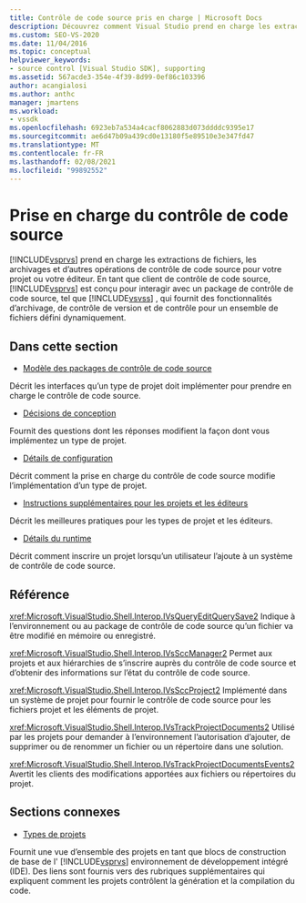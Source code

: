 ```yaml
---
title: Contrôle de code source pris en charge | Microsoft Docs
description: Découvrez comment Visual Studio prend en charge les extractions de fichiers, les archivages et d’autres opérations de contrôle de code source pour votre projet ou votre éditeur.
ms.custom: SEO-VS-2020
ms.date: 11/04/2016
ms.topic: conceptual
helpviewer_keywords:
- source control [Visual Studio SDK], supporting
ms.assetid: 567acde3-354e-4f39-8d99-0ef86c103396
author: acangialosi
ms.author: anthc
manager: jmartens
ms.workload:
- vssdk
ms.openlocfilehash: 6923eb7a534a4cacf8062883d073ddddc9395e17
ms.sourcegitcommit: ae6d47b09a439cd0e13180f5e89510e3e347fd47
ms.translationtype: MT
ms.contentlocale: fr-FR
ms.lasthandoff: 02/08/2021
ms.locfileid: "99892552"
---
```

# <a name="supporting-source-control"></a>Prise en charge du contrôle de code source
[!INCLUDE[vsprvs](../../code-quality/includes/vsprvs_md.md)] prend en charge les extractions de fichiers, les archivages et d’autres opérations de contrôle de code source pour votre projet ou votre éditeur. En tant que client de contrôle de code source, [!INCLUDE[vsprvs](../../code-quality/includes/vsprvs_md.md)] est conçu pour interagir avec un package de contrôle de code source, tel que [!INCLUDE[vsvss](../../extensibility/includes/vsvss_md.md)] , qui fournit des fonctionnalités d’archivage, de contrôle de version et de contrôle pour un ensemble de fichiers défini dynamiquement.

## <a name="in-this-section"></a>Dans cette section
- [Modèle des packages de contrôle de code source](../../extensibility/internals/model-for-source-control-packages.md)

 Décrit les interfaces qu’un type de projet doit implémenter pour prendre en charge le contrôle de code source.

- [Décisions de conception](../../extensibility/internals/source-control-design-decisions.md)

 Fournit des questions dont les réponses modifient la façon dont vous implémentez un type de projet.

- [Détails de configuration](../../extensibility/internals/source-control-configuration-details.md)

 Décrit comment la prise en charge du contrôle de code source modifie l’implémentation d’un type de projet.

- [Instructions supplémentaires pour les projets et les éditeurs](../../extensibility/internals/additional-source-control-guidelines-for-projects-and-editors.md)

 Décrit les meilleures pratiques pour les types de projet et les éditeurs.

- [Détails du runtime](../../extensibility/internals/source-control-runtime-details.md)

 Décrit comment inscrire un projet lorsqu’un utilisateur l’ajoute à un système de contrôle de code source.

## <a name="reference"></a>Référence
 <xref:Microsoft.VisualStudio.Shell.Interop.IVsQueryEditQuerySave2> Indique à l’environnement ou au package de contrôle de code source qu’un fichier va être modifié en mémoire ou enregistré.

 <xref:Microsoft.VisualStudio.Shell.Interop.IVsSccManager2> Permet aux projets et aux hiérarchies de s’inscrire auprès du contrôle de code source et d’obtenir des informations sur l’état du contrôle de code source.

 <xref:Microsoft.VisualStudio.Shell.Interop.IVsSccProject2> Implémenté dans un système de projet pour fournir le contrôle de code source pour les fichiers projet et les éléments de projet.

 <xref:Microsoft.VisualStudio.Shell.Interop.IVsTrackProjectDocuments2> Utilisé par les projets pour demander à l’environnement l’autorisation d’ajouter, de supprimer ou de renommer un fichier ou un répertoire dans une solution.

 <xref:Microsoft.VisualStudio.Shell.Interop.IVsTrackProjectDocumentsEvents2> Avertit les clients des modifications apportées aux fichiers ou répertoires du projet.

## <a name="related-sections"></a>Sections connexes
- [Types de projets](../../extensibility/internals/project-types.md)

 Fournit une vue d’ensemble des projets en tant que blocs de construction de base de l' [!INCLUDE[vsprvs](../../code-quality/includes/vsprvs_md.md)] environnement de développement intégré (IDE). Des liens sont fournis vers des rubriques supplémentaires qui expliquent comment les projets contrôlent la génération et la compilation du code.
